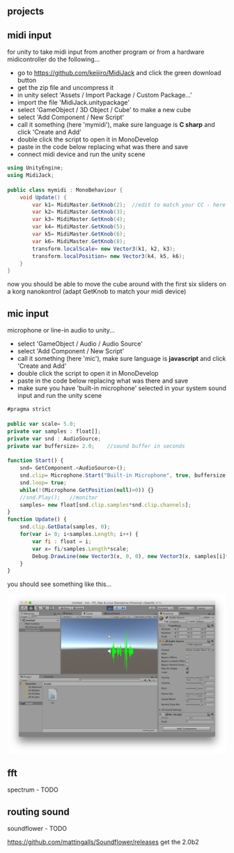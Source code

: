projects
--------------------

midi input
--

for unity to take midi input from another program or from a hardware midicontroller do the following...

* go to <https://github.com/keijiro/MidiJack> and click the green download button
* get the zip file and uncompress it
* in unity select 'Assets / Import Package / Custom Package...'
* import the file 'MidiJack.unitypackage'
* select 'GameObject / 3D Object / Cube' to make a new cube
* select 'Add Component / New Script'
* call it something (here 'mymidi'), make sure language is **C sharp** and click 'Create and Add'
* double click the script to open it in MonoDevelop
* paste in the code below replacing what was there and save
* connect midi device and run the unity scene

```cs
using UnityEngine;
using MidiJack;

public class mymidi : MonoBehaviour {
    void Update() {
        var k1= MidiMaster.GetKnob(2);	//edit to match your CC - here nanokontrol
        var k2= MidiMaster.GetKnob(3);
        var k3= MidiMaster.GetKnob(4);
        var k4= MidiMaster.GetKnob(5);
        var k5= MidiMaster.GetKnob(6);
        var k6= MidiMaster.GetKnob(8);
        transform.localScale= new Vector3(k1, k2, k3);
        transform.localPosition= new Vector3(k4, k5, k6);
    }
}
```

now you should be able to move the cube around with the first six sliders on a korg nanokontrol (adapt GetKnob to match your midi device)

mic input
--

microphone or line-in audio to unity...

* select 'GameObject / Audio / Audio Source'
* select 'Add Component / New Script'
* call it something (here 'mic'), make sure language is **javascript** and click 'Create and Add'
* double click the script to open it in MonoDevelop
* paste in the code below replacing what was there and save
* make sure you have 'built-in microphone' selected in your system sound input and run the unity scene

```javascript
#pragma strict

public var scale= 5.0;
private var samples : float[];
private var snd : AudioSource;
private var buffersize= 2.0;	//sound buffer in seconds

function Start() {
    snd= GetComponent.<AudioSource>();
    snd.clip= Microphone.Start("Built-in Microphone", true, buffersize, 44100);
    snd.loop= true;
    while(!(Microphone.GetPosition(null)>0)) {}
    //snd.Play();	//monitor
    samples= new float[snd.clip.samples*snd.clip.channels];
}
function Update() {
    snd.clip.GetData(samples, 0);
    for(var i= 0; i<samples.Length; i++) {
        var fi : float = i;
        var x= fi/samples.Length*scale;
        Debug.DrawLine(new Vector3(x, 0, 0), new Vector3(x, samples[i]*scale, 0), Color.green);
    }
}
```

you should see something like this...

![01mic](01mic.png?raw=true "mic")

fft
--

spectrum - TODO

routing sound
--

soundflower - TODO

https://github.com/mattingalls/Soundflower/releases get the 2.0b2

